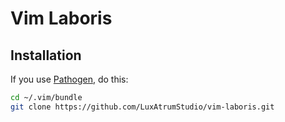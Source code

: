 # Vim Laboris #

## Installation ##

If you use [Pathogen](https://github.com/tpope/vim-pathogen), do this:

```sh
cd ~/.vim/bundle
git clone https://github.com/LuxAtrumStudio/vim-laboris.git
```

